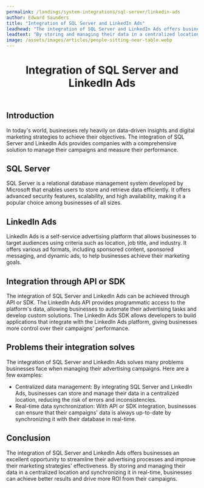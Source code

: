 ```yaml
---
permalink: /landings/system-integrations/sql-server/linkedin-ads
author: Edward Saunders
title: "Integration of SQL Server and LinkedIn Ads"
leadhead: "The integration of SQL Server and LinkedIn Ads offers businesses an excellent opportunity to streamline their advertising processes and improve their marketing strategies' effectiveness"
leadtext: "By storing and managing their data in a centralized location and synchronizing it in real-time, businesses can achieve better results and drive more ROI from their campaigns."
image: /assets/images/articles/people-sitting-near-table.webp
---
```

<div class="arttext">	<header>
		<h1>Integration of SQL Server and LinkedIn Ads</h1>
	</header>
	<section>
		<h2>Introduction</h2>
		<p>In today's world, businesses rely heavily on data-driven insights and digital marketing strategies to achieve their objectives. The integration of SQL Server and LinkedIn Ads provides companies with a comprehensive solution to manage their campaigns and measure their performance. </p>
		<h2>SQL Server</h2>
		<p>SQL Server is a relational database management system developed by Microsoft that enables users to store and retrieve data efficiently. It offers advanced security features, scalability, and high availability, making it a popular choice among businesses of all sizes.</p>
		<h2>LinkedIn Ads</h2>
		<p>LinkedIn Ads is a self-service advertising platform that allows businesses to target audiences using criteria such as location, job title, and industry. It offers various ad formats, including sponsored content, sponsored messaging, and dynamic ads, to help businesses achieve their marketing goals.</p>
		<h2>Integration through API or SDK</h2>
		<p>The integration of SQL Server and LinkedIn Ads can be achieved through API or SDK. The LinkedIn Ads API provides programmatic access to the platform's data, allowing businesses to automate their advertising tasks and develop custom solutions. The LinkedIn Ads SDK allows developers to build applications that integrate with the LinkedIn Ads platform, giving businesses more control over their campaigns' performance.</p>
		<h2>Problems their integration solves</h2>
		<p>The integration of SQL Server and LinkedIn Ads solves many problems businesses face when managing their advertising campaigns. Here are a few examples:</p>
		<ul>
			<li>Centralized data management: By integrating SQL Server and LinkedIn Ads, businesses can store and manage their data in a centralized location, reducing the risk of errors and inconsistencies.</li>
			<li>Real-time data synchronization: With API or SDK integration, businesses can ensure that their campaigns' data is always up-to-date by synchronizing it with their database in real-time.</li>
		</ul>
		<h2>Conclusion</h2>
		<p>The integration of SQL Server and LinkedIn Ads offers businesses an excellent opportunity to streamline their advertising processes and improve their marketing strategies' effectiveness. By storing and managing their data in a centralized location and synchronizing it in real-time, businesses can achieve better results and drive more ROI from their campaigns.</p>
	</section>
</div>